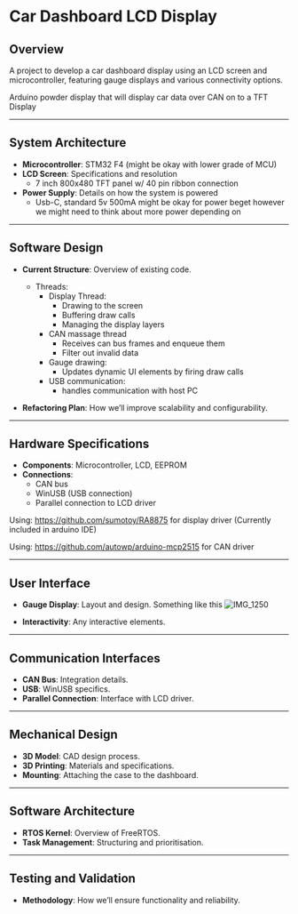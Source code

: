 # Car Dashboard LCD Display

## Overview
A project to develop a car dashboard display using an LCD screen and microcontroller, featuring gauge displays and various connectivity options.

Arduino powder display that will display car data over CAN on to a TFT Display


---

## System Architecture
- **Microcontroller**: STM32 F4 (might be okay with lower grade of MCU)
- **LCD Screen**: Specifications and resolution
  - 7 inch 800x480 TFT panel w/ 40 pin ribbon connection
- **Power Supply**: Details on how the system is powered
  - Usb-C, standard 5v 500mA might be okay for power beget however we might need to think about more power depending on  

---

## Software Design
- **Current Structure**: Overview of existing code.
  - Threads:
    - Display Thread:
      - Drawing to the screen
      - Buffering draw calls
      - Managing the display layers
    - CAN massage thread
      - Receives can bus frames and enqueue them
      - Filter out invalid data
    - Gauge drawing:
      - Updates dynamic UI elements by firing draw calls
    - USB communication:
      - handles communication with host PC

- **Refactoring Plan**: How we’ll improve scalability and configurability.

---

## Hardware Specifications
- **Components**: Microcontroller, LCD, EEPROM 
- **Connections**:
  - CAN bus
  - WinUSB (USB connection)
  - Parallel connection to LCD driver


Using:
https://github.com/sumotoy/RA8875 for display driver (Currently included in arduino IDE)

Using:
https://github.com/autowp/arduino-mcp2515 for CAN driver

---

## User Interface
- **Gauge Display**: Layout and design.
Something like this
![IMG_1250](https://github.com/user-attachments/assets/0b2ec6b9-b187-4029-83ed-054e06b77d36)
  
- **Interactivity**: Any interactive elements.

---

## Communication Interfaces
- **CAN Bus**: Integration details.
- **USB**: WinUSB specifics.
- **Parallel Connection**: Interface with LCD driver.

---

## Mechanical Design
- **3D Model**: CAD design process.
- **3D Printing**: Materials and specifications.
- **Mounting**: Attaching the case to the dashboard.

---

## Software Architecture
- **RTOS Kernel**: Overview of FreeRTOS.
- **Task Management**: Structuring and prioritisation.

---

## Testing and Validation
- **Methodology**: How we’ll ensure functionality and reliability.
